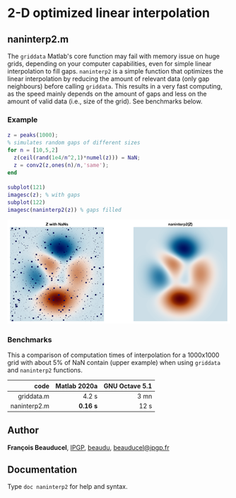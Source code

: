 # 2-D optimized linear interpolation

## naninterp2.m

The `griddata` Matlab's core function may fail with memory issue on huge grids, depending on your computer capabilities, even for simple linear interpolation to fill gaps. `naninterp2` is a simple function that optimizes the linear interpolation by reducing the amount of relevant data (only gap neighbours) before calling `griddata`. This results in a very fast computing, as the speed mainly depends on the amount of gaps and less on the amount of valid data (i.e., size of the grid). See benchmarks below.

### Example
```matlab
z = peaks(1000);
% simulates random gaps of different sizes
for n = [10,5,2]
  z(ceil(rand(1e4/n^2,1)*numel(z))) = NaN;
  z = conv2(z,ones(n)/n,'same');
end

subplot(121)
imagesc(z); % with gaps
subplot(122)
imagesc(naninterp2(z)) % gaps filled
```

![](naninterp2_example.png)

### Benchmarks

This a comparison of computation times of interpolation for a 1000x1000 grid with about 5% of NaN contain (upper example) when using `griddata` and `naninterp2` functions.

|code| Matlab 2020a| GNU Octave 5.1|
|----:|--------:|-------:|
|griddata.m | 4.2 s|  3 mn |
|naninterp2.m | **0.16 s**| 12 s|

## Author
**François Beauducel**, [IPGP](www.ipgp.fr), [beaudu](https://github.com/beaudu), beauducel@ipgp.fr

## Documentation
Type `doc naninterp2` for help and syntax.
